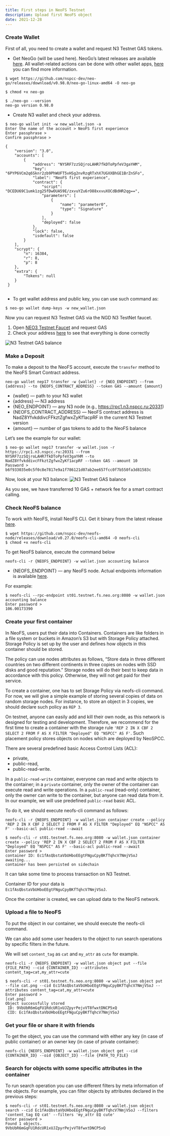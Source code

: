 ```yaml
---
title: First steps in NeoFS Testnet
description: Upload first NeoFS object
date: 2021-12-28
---
```



### Create Wallet

First of all, you need to create a wallet and request N3 Testnet GAS tokens.

* Get NeoGo (will be used here). NeoGo’s latest releases are available [here](https://github.com/nspcc-dev/neo-go/releases).  All wallet-related actions can be done with other wallet apps, [here](https://neo.org/neogas#wallets) you can find more information.

```BashSession
$ wget https://github.com/nspcc-dev/neo-go/releases/download/v0.98.0/neo-go-linux-amd64 -O neo-go

$ chmod +x neo-go

$ ./neo-go --version
neo-go version 0.98.0
```

* Create N3 wallet and check your address.


```BashSession
$ neo-go wallet init -w new_wallet.json -a
Enter the name of the account > NeoFS first experience
Enter passphrase > 
Confirm passphrase > 

{
 	"version": "3.0",
 	"accounts": [
 		{
 			"address": "NYSRF7zzSQjroLAHR7fkDToPpfeV3gaYHM",
 			"key": "6PYP6VCm2q6Sknr2zb9PhWUFT5vHSg2nvRzqRTxhX7UGXXBhGE1BrZnSFo",
 			"label": "NeoFS first experience",
 			"contract": {
 				"script": "DCEDU69C1umk1zg25fDwOUA59E/zxvuYZu6rO88xxvuXOCdBdHR2qg==",
 				"parameters": [
 					{
 						"name": "parameter0",
 						"type": "Signature"
 					}
 				],
 				"deployed": false
 			},
 			"lock": false,
 			"isdefault": false
 		}
 	],
 	"scrypt": {
 		"n": 16384,
 		"r": 8,
 		"p": 8
 	},
 	"extra": {
 		"Tokens": null
 	}
 }
 
```

* To get wallet address and public key, you can use such command as:
```BashSession
$ neo-go wallet dump-keys -w new_wallet.json
```

Now you can request N3 Testnet GAS via the NGD N3 TestNet faucet.
1. Open [NEO3 Testnet Faucet](https://neowish.ngd.network/neo3/) and request GAS
2. Check your address [here](https://neo3.testnet.neotube.io/address/NYSRF7zzSQjroLAHR7fkDToPpfeV3gaYHM) to see that everything is done correctly
 

![N3 Testnet GAS balance](../../images/first_step_1.png)

### Make a Deposit

To make a deposit to the NeoFS account, execute the `transfer` method to the NeoFS Smart Contract address.

```
neo-go wallet nep17 transfer -w {wallet} -r {NEO_ENDPOINT} --from {address} --to {NEOFS_CONTRACT_ADDRESS} --token GAS --amount {amount}
```

* {wallet} — path to your N3 wallet
* {address} — N3 address
* {NEO_ENDPOINT} — any N3 node (e.g., https://rpc1.n3.nspcc.ru:20331)
* {NEOFS_CONTRACT_ADDRESS} — NeoFS contract address is NadZ8YfvkddivcFFkztZgfwxZyKf1acpRF in the current N3 Testnet version
* {amount} — number of gas tokens to add to the NeoFS balance

Let’s see the example for our wallet:
```BashSession
$ neo-go wallet nep17 transfer -w wallet.json -r https://rpc1.n3.nspcc.ru:20331 --from NYSRF7zzSQjroLAHR7fkDToPpfeV3gaYHM --to NadZ8YfvkddivcFFkztZgfwxZyKf1acpRF --token GAS --amount 10
Password > 
b6f933035e0c5f0c8e7817e9a1f786121d07ab2ee657fcc0f7b550fa3d81583c
```

Now, look at your N3 balance:
![N3 Testnet GAS balance](../../images/first_step_2.png)

As you see, we have transferred 10 GAS + network fee for a smart contract calling.

### Check NeoFS balance

To work with NeoFS, install NeoFS CLI.
Get it binary from the latest release [here](https://github.com/nspcc-dev/neofs-node/releases).

```BashSession
$ wget https://github.com/nspcc-dev/neofs-node/releases/download/v0.27.0/neofs-cli-amd64 -O neofs-cli
$ chmod +x neofs-cli
```

To get NeoFS balance, execute the command below

```
neofs-cli -r {NEOFS_ENDPOINT} -w wallet.json accounting balance
```

* {NEOFS_ENDPOINT} — any NeoFS node. Actual endpoints information is available [here](https://testcdn.fs.neo.org/doc/integrations/endpoints/).

For example:

```BashSession
$ neofs-cli --rpc-endpoint st01.testnet.fs.neo.org:8080 -w wallet.json accounting balance 
Enter password > 
106.00173390
```

### Create your first container

In NeoFS, users put their data into Containers. Containers are like folders in a file system or buckets in Amazon’s S3 but with Storage Policy attached. Storage Policy is set up by the user and defines how objects in this container should be stored.

The policy can use nodes attributes as follows, “Store data in three different countries on two different continents in three copies on nodes with SSD disks and good reputation.” Storage nodes will do their best to keep data in accordance with this policy. Otherwise, they will not get paid for their service.

To create a container, one has to set Storage Policy via neofs-cli command. For now, we will give a simple example of storing several copies of data on random storage nodes. For instance, to store an object in 3 copies, we should declare such policy as `REP 3`. 

On testnet, anyone can easily add and kill their own node, as this network is designed for testing and development. Therefore, we recommend for the first time to create a container with the storage rule `'REP 2 IN X CBF 2 SELECT 2 FROM F AS X FILTER "Deployed" EQ "NSPCC" AS F'`. Such placement policy stores objects on nodes which are deployed by NeoSPCC.

There are several predefined basic Access Control Lists (ACL): 
- private,
- public-read,
- public-read-write.

In a `public-read-write` container, everyone can read and write objects to the container; in a `private` container, only the owner of the container can execute read and write operations. In a `public-read` (read-only) container, only the owner can write to the container, but anyone can read data from it. In our example, we will use predefined `public-read` basic ACL. 

To do it, we should execute neofs-cli command as follows:

```
neofs-cli -r {NEOFS_ENDPOINT} -w wallet.json container create --policy 'REP 2 IN X CBF 2 SELECT 2 FROM F AS X FILTER "Deployed" EQ "NSPCC" AS F' --basic-acl public-read --await
```

```BashSession
$ neofs-cli -r st01.testnet.fs.neo.org:8080 -w wallet.json container create --policy 'REP 2 IN X CBF 2 SELECT 2 FROM F AS X FILTER "Deployed" EQ "NSPCC" AS F' --basic-acl public-read --await
Enter password > 
container ID: Ec1fAsQbstaVbUHboEEgtFNguCpyBKfTqhcV7NmjVSoJ
awaiting...
container has been persisted on sidechain
```

It can take some time to process transaction on N3 Testnet.

Container ID for your data is `Ec1fAsQbstaVbUHboEEgtFNguCpyBKfTqhcV7NmjVSoJ`. 

Once the container is created, we can upload data to the NeoFS network.

### Upload a file to NeoFS

To put the object in our container, we should execute the neofs-cli command. 

We can also add some user headers to the object to run search operations by specific filters in the future. 

We will set `content_tag` as `cat` and `my_attr` as `cute` for example.

```BashSession
neofs-cli -r {NEOFS_ENDPOINT} -w wallet.json object put --file {FILE_PATH} --cid {CONTAINER_ID} --attributes content_tag=cat,my_attr=cute
```

```BashSession
$ neofs-cli -r st01.testnet.fs.neo.org:8080 -w wallet.json object put --file cat.png --cid Ec1fAsQbstaVbUHboEEgtFNguCpyBKfTqhcV7NmjVSoJ --attributes content_tag=cat,my_attr=cute
Enter password > 
[cat.png] 
Object successfully stored
 ID: 9VbUbR6mGqFU1RdcUR1xUJZpyrPejvVT8fwxtDNCP5xQ
 CID: Ec1fAsQbstaVbUHboEEgtFNguCpyBKfTqhcV7NmjVSoJ

```

### Get your file or share it with friends

To get the object, you can use the command with either any key (in case of public container) or an owner key (in case of private container):

```
neofs-cli {NEOFS_ENDPOINT} -w wallet.json object get --cid {CONTAINER_ID} --oid {OBJECT_ID} --file {PATH_TO_FILE}
```

### Search for objects with some specific attributes in the container

To run search operation you can use different filters by meta information of the objects. For example, you can filter objects by attributes declared in the previous steps:

```BashSession
$ neofs-cli -r st01.testnet.fs.neo.org:8080 -w wallet.json object search --cid Ec1fAsQbstaVbUHboEEgtFNguCpyBKfTqhcV7NmjVSoJ --filters 'content_tag EQ cat' --filters 'my_attr EQ cute'
Enter password > 
Found 1 objects.
9VbUbR6mGqFU1RdcUR1xUJZpyrPejvVT8fwxtDNCP5xQ
```
